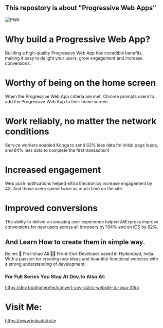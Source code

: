 ## This repostory is about "Progressive Web Apps" 
![PWA](https://developers.google.com/web/progressive-web-apps/images/pwa-reliable_720.png "PWA")      

# Why build a Progressive Web App?
Building a high-quality Progressive Web App has incredible benefits, making it easy to delight your users, grow engagement and increase conversions.
# Worthy of being on the home screen
When the Progressive Web App criteria are met, Chrome prompts users to add the Progressive Web App to their home screen
# Work reliably, no matter the network conditions
Service workers enabled Konga to send 63% less data for initial page loads, and 84% less data to complete the first transaction!
# Increased engagement
Web push notifications helped eXtra Electronics increase engagement by 4X. And those users spend twice as much time on the site.
# Improved conversions
The ability to deliver an amazing user experience helped AliExpress improve conversions for new users across all browsers by 104% and on iOS by 82%.

## And Learn How to create them in simple way.

By me 👋 I'm Irshad Ali
👨‍💻 Front-End-Developer based in Hyderabad, India. With a passion for creating new ideas and beautiful functional websites with a strong understanding of development. 

### For Full Series You Stay At Dev.to Also At:
https://dev.to/phonerefer/convert-any-static-website-to-pwa-3fkb
# Visit Me:
https://www.irshadali.site


